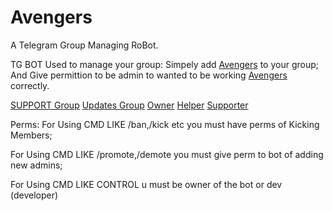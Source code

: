 # Avengers
A Telegram Group Managing RoBot.

TG BOT Used to manage your group:
Simpely add [Avengers](https://t.me/MarvelAvengersRoBot) to your group;
And Give permittion to be admin to wanted to be working [Avengers](https://t.me/MarvelAvengersRoBot) correctly.

[SUPPORT Group](https://t.me/TGBotSupport)
[Updates Group](https://t.me/TGBotLab)
[Owner](https://t.me/McCoyEddy)
[Helper](https://t.me/FaucetMaker)
[Supporter](https://t.me/Bcash_King)

Perms:
For Using CMD LIKE
/ban,/kick etc you must have perms of Kicking Members;

For Using CMD LIKE
/promote,/demote you must give perm to bot of adding new admins;

For Using CMD LIKE
CONTROL u must be owner of the bot or dev (developer)
